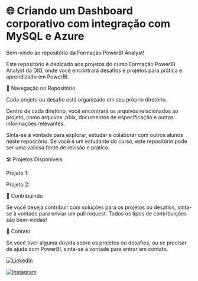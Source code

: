 # 🌐 Criando um Dashboard corporativo com integração com MySQL e Azure

Bem-vindo ao repositório da Formação PowerBI Analyst!

Este repositório é dedicado aos projetos do curso Formação PowerBI Analyst da DIO, onde você encontrará desafios e projetos para prática e aprendizado em PowerBI.

📂 Navegação no Repositório

Cada projeto ou desafio está organizado em seu próprio diretório.

Dentro de cada diretório, você encontrará os arquivos relacionados ao projeto, como arquivos .pbix, documentos de especificação e outras informações relevantes.

Sinta-se à vontade para explorar, estudar e colaborar com outros alunos neste repositório. Se você é um estudante do curso, este repositório pode ser uma valiosa fonte de revisão e prática.

🛠️ Projetos Disponíveis

Projeto 1: 

Projeto 2: 

🤝 Contribuindo

Se você deseja contribuir com soluções para os projetos ou desafios, sinta-se à vontade para enviar um pull request. Todos os tipos de contribuições são bem-vindas!

📧 Contato

Se você tiver alguma dúvida sobre os projetos ou desafios, ou se precisar de ajuda com PowerBI, sinta-se à vontade para entrar em contato.

[![LinkedIn](https://img.shields.io/badge/LinkedIn-0077B5?style=for-the-badge&logo=linkedin&logoColor=white)](https://www.linkedin.com/in/marcos-vinicius-catapan-b766b1305/)

[![Instagram](https://img.shields.io/badge/-Instagram-%23E4405F?style=for-the-badge&logo=instagram&logoColor=white)](https://www.instagram.com/marcos_catapan/)
